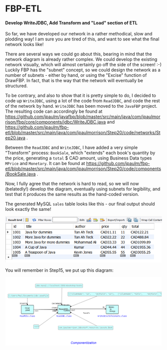 FBP-ETL
=======

#### Develop WriteJDBC, Add Transform and "Load" section of ETL

So far, we have developed our network in a rather methodical, slow and plodding way!  I am sure you are tired of this, and want to see what the final network looks like!  

There are several ways we could go about this, bearing in mind that the network diagram is already rather complex.  We could develop the existing network visually, which will almost certainly go off the side of the screen! :-)  Luckily FBP has the "subnet" concept, so we could design the network as a number of subnets - either by hand, or using the "Excise" function of DrawFBP. In fact, that is the way that the network will eventually be structured.

To be contrary, and also to show that it is pretty simple to do, I decided to code up `WriteJDBC`, using a lot of the code from `ReadJDBC`, and code the rest of the network by hand.  `WriteJDBC` has been moved to the `JavaFBP` project.   The resulting code can accordingly be found at https://github.com/jpaulm/javafbp/blob/master/src/main/java/com/jpaulmorrison/fbp/core/components/jdbc/WriteJDBC.java and https://github.com/jpaulm/fbp-etl/blob/master/src/main/java/com/jpaulmorrison/Step20/code/networks/Step20.java .

Between the `ReadJDBC` and `WriteJDBC`, I have added a very simple "Transform" process: `BookSale`, which "extends" each book's quantity by the price, generating a `total` $ CAD amount, using Business Data types `MPrice` and `Monetary`.  It can be found at https://github.com/jpaulm/fbp-etl/blob/master/src/main/java/com/jpaulmorrison/Step20/code/components/BookSale.java . 

Now, I fully agree that the network is hard to read, so we will now (belatedly!) develop the diagram, eventually using subnets for legibility, and test that it produces the same results as the hand-coded version.

The generated MySQL `sales` table looks like this - our final output should look exactly the same! 

![Sales table](https://github.com/jpaulm/fbp-etl/blob/master/src/main/java/com/jpaulmorrison/Step20/docs/sales.png "Sales table")

You will remember in Step15, we put up this diagram:

![Access to Book updated](https://github.com/jpaulm/fbp-etl/blob/master/src/main/java/com/jpaulmorrison/Step15/docs/Step15.png "Access to Book.java updated")

